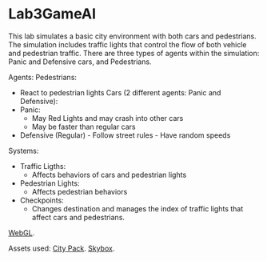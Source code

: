 # Lab3GameAI
This lab simulates a basic city environment with both cars and pedestrians. The simulation includes traffic lights that control the flow of both vehicle and pedestrian traffic. There are three types of agents within the simulation: Panic and Defensive cars, and Pedestrians.



Agents:
Pedestrians:
  - React to pedestrian lights
Cars (2 different agents: Panic and Defensive):
  - Panic:
    - May Red Lights and may crash into other cars
    - May be faster than regular cars
   - Defensive (Regular)
    - Follow street rules
    - Have random speeds
    
Systems:
  - Traffic Ligths:
    - Affects behaviors of cars and pedestrian lights
  - Pedestrian Lights:
    - Affects pedestrian behaviors 
  - Checkpoints:
    - Changes destination and manages the index of traffic lights that affect cars and pedestrians.
    
  
[WebGL](https://mywebspace.quinnipiac.edu/hvaldes/gdd_316/Lab3GameAI/).

Assets used:
[City Pack](https://assetstore.unity.com/packages/3d/environments/urban/city-package-107224).
[Skybox](https://assetstore.unity.com/packages/2d/textures-materials/sky/skybox-series-free-103633).


